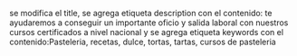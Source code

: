 se modifica el title, se agrega etiqueta description con el contenido: te ayudaremos a conseguir un importante oficio y salida laboral con nuestros cursos certificados a nivel nacional y se agrega etiqueta keywords con el contenido:Pasteleria, recetas, dulce, tortas, tartas, cursos de pasteleria
